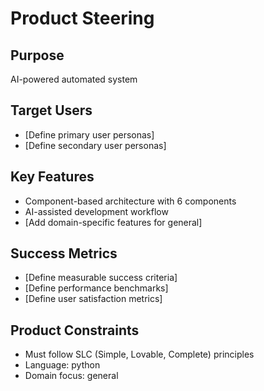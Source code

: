 # Product Steering

## Purpose
AI-powered automated system

## Target Users
- [Define primary user personas]
- [Define secondary user personas]

## Key Features
- Component-based architecture with 6 components
- AI-assisted development workflow
- [Add domain-specific features for general]

## Success Metrics
- [Define measurable success criteria]
- [Define performance benchmarks]
- [Define user satisfaction metrics]

## Product Constraints
- Must follow SLC (Simple, Lovable, Complete) principles
- Language: python
- Domain focus: general
